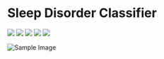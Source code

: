 # Sleep Disorder Classifier

[![](https://img.shields.io/badge/Python-white?style=flat&logo=Python&logoColor=3776AB&color=white)](#)
[![](https://img.shields.io/badge/Sklearn-white?style=flat&logo=scikitlearn&logoColor=F7931E&color=white)](#)
[![](https://img.shields.io/badge/Pandas-white?style=flat&logo=Pandas&logoColor=150458&color=white)](#)
[![](https://img.shields.io/badge/Numpy-white?style=flat&logo=numpy&logoColor=013243&color=white)](#)
[![](https://img.shields.io/badge/Jupyter-white?style=flat&logo=jupyter&logoColor=F37626&color=white)](#)

![Sample Image](https://github.com/carstenegelund/sleep-disorder-predictor/blob/main/images/Project_Results.png)
